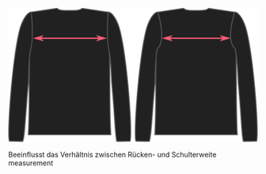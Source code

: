 ![The across back option on Brian](./acrossbackfactor.svg)

Beeinflusst das Verhältnis zwischen Rücken- und Schulterweite measurement
